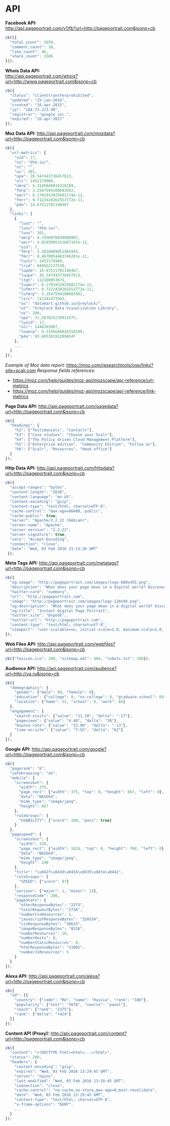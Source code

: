 # API

**Facebook API:**  
http://api.pageportrait.com/v1/fb?url=http://pageportrait.com&jsonp=cb
```javascript
cb([{
  "total_count": 1650,
  "comment_count": 18,
  "like_count": 46,
  "share_count": 1586
}]);
```

**Whois Data API:**  
http://api.pageportrait.com/whois?url=http://www.pageportrait.com&jsonp=cb
```javascript
cb({
  "status": "clienttransferprohibited",
  "updated": "25-jan-2016",
  "created": "16-apr-2015",
  "ip": "184.73.223.98",
  "registrar": "google inc.",
  "expired": "16-apr-2017"
});
```

**Moz Data API:**
http://api.pageportrait.com/mozdata?url=http://pageportrait.com&jsonp=cb
```javascript
cb({
  "url-metrics": {
    "uid": 17,
    "uu": "dtm.io/",
    "ut": "",
    "us": 301,
    "upa": 26.547443736457613,
    "ulc": 1452174968,
    "umrp": 4.3145646016318189,
    "fmrp": 3.2547594108683562,
    "umrr": 6.1701933925681174e-12,
    "fmrr": 9.7122428262553772e-11,
    "pda": 14.67511781146467
  },
  "links": [
    {
      "luut": "",
      "luuu": "dtm.io/",
      "luus": 301,
      "umrp": 4.1936076839988887,
      "umrr": 4.0245995151667347e-12,
      "uid": 7,
      "fmrp": 3.2010889051465945,
      "fmrr": 8.4670054483746281e-11,
      "luulc": 1452174968,
      "lrid": 848552137539,
      "lupda": 14.67511781146467,
      "luupa": 26.547443736457613,
      "ltgt": 112160053675,
      "luumrr": 6.1701933925681174e-12,
      "lufmrr": 9.7122428262553772e-11,
      "lufmrp": 3.2547594108683562,
      "lsrc": 112161473503,
      "uu": "datamart.github.io/Greylock/",
      "ut": "Greylock Data Visualization Library",
      "us": 200,
      "upa": 31.587025270911575,
      "luuid": 17,
      "ulc": 1448163007,
      "luumrp": 4.3145646016318189,
      "pda": 93.605381912896547
    },
    ...
  ]
});
```
*Example of Moz data report:* https://moz.com/researchtools/ose/links?site=scalr.com
*Response fields references:*
- https://moz.com/help/guides/moz-api/mozscape/api-reference/url-metrics
- https://moz.com/help/guides/moz-api/mozscape/api-reference/link-metrics



**Page Data API:**
http://api.pageportrait.com/pagedata?url=http://pageportrait.com&jsonp=cb
```javascript
cb({
  "headings": {
    "h2": ["Testimonials", "Contacts"],
    "h3": ["Case studies", "Choose your Scalr"],
    "h4": ["The Policy driven Cloud Management Platform"],
    "h5": ["Enterprise edition", "Community Edition", "Follow us"],
    "h6": ["Scalr", "Resources", "Head office"]
  }
});
```

**Http Data API:**
http://api.pageportrait.com/httpdata?url=http://pageportrait.com&jsonp=cb
```javascript
cb({
  "accept-ranges": "bytes",
  "content-length": "2038",
  "content-language": "en-US",
  "content-encoding": "gzip",
  "content-type": "text/html; charset=UTF-8",
  "cache-control": "max-age=86400, public",
  "cache-public": true,
  "server": "Apache/2.2.22 (Debian)",
  "server-name": "Apache",
  "server-version": "2.2.22",
  "server-signature": true,
  "vary": "Accept-Encoding",
  "connection": "close",
  "date": "Wed, 03 Feb 2016 21:13:26 GMT"
 });
```

**Meta Tags API:**
http://api.pageportrait.com/metatags?url=http://pageportrait.com&jsonp=cb
```javascript
cb({
  "og:image": "http://pageportrait.com/images/logo-600x455.png",
  "description": "What does your page mean in a digital world? Discover your digital page portrait.",
  "twitter:card": "summary",
  "url": "http://pageportrait.com",
  "image": "http://pageportrait.com/images/logo-120x90.png",
  "og:description": "What does your page mean in a digital world? Discover your digital page portrait.",
  "og:title": "Instant Digital Page Portrait",
  "twitter:site": "@vpodk",
  "twitter:url": "http://pageportrait.com",
  "content-type": "text/html; charset=utf-8",
  "viewport": "user-scalable=no, initial-scale=1.0, maximum-scale=1.0, width=device-width"
});
```

**Web Files API:**
http://api.pageportrait.com/webfiles?url=http://pageportrait.com&jsonp=cb
```javascript
cb({"favicon.ico": 200, "sitemap.xml": 404, "robots.txt": 200});
```

**Audience API:**
http://api.pageportrait.com/audience?url=http://ya.ru&jsonp=cb
```javascript
cb({
  "demographics": {
    "gender": {"male": 89, "female": 0},
    "education": {"college": 0, "no-college": 0, "graduate-school": 69, "some-college": 0},
    "location": {"home": 32, "school": 0, "work": 66}
  },
  "engagement": {
    "search-visits": {"value": "11.10", "delta": "-17"},
    "pageviews": {"value": "4.40", "delta": "30"},
    "bounce-rate": {"value": "32.90", "delta": "-13"},
    "time-on-site": {"value": "7:55", "delta": "62"}
  }
});
```

**Google API:**
http://api.pageportrait.com/google?url=http://pageportrait.com&jsonp=cb
```javascript
cb({
  "pagerank": "6",
  "safebrowsing": "ok",
  "mobile": {
    "screenshot": {
      "width": 375,
      "page_rect": {"width": 375, "top": 0, "height": 667, "left": 0},
      "data": "BASE64",
      "mime_type": "image/jpeg",
      "height": 667
    },
    "ruleGroups": {
      "USABILITY": {"score": 100, "pass": true}
    }
  },
  "pagespeed": {
    "screenshot": {
      "width": 320,
      "page_rect": {"width": 1024, "top": 0, "height": 768, "left": 0},
      "data": "BASE64",
      "mime_type": "image/jpeg",
      "height": 240
    },
    "title": "\u042f\u043d\u0434\u0435\u043a\u0441",
    "ruleGroups": {
      "SPEED": {"score": 87}
    },
    "version": {"major": 1, "minor": 15},
    "responseCode": 200,
    "pageStats": {
      "otherResponseBytes": "2373",
      "totalRequestBytes": "2736",
      "numberCssResources": 1,
      "javascriptResponseBytes": "328534",
      "cssResponseBytes": "30633",
      "imageResponseBytes": "8316",
      "numberResources": 16,
      "numberHosts": 6,
      "numberStaticResources": 8,
      "htmlResponseBytes": "11002",
      "numberJsResources": 5
    }
  }
});
```

**Alexa API:**
http://api.pageportrait.com/alexa?url=http://pageportrait.com&jsonp=cb
```javascript
cb({
  "sd": [{
    "country": {"code": "RU", "name": "Russia", "rank": "188"},
    "popularity": {"text": "3678", "source": "panel"},
    "reach": {"rank": "2375"},
    "rank": {"delta": "+424"}
  }]
});
```

**Content API (Proxy):**
http://api.pageportrait.com/content?url=http://pageportrait.com&jsonp=cb
```javascript
cb({
  "content": "<!DOCTYPE html><html>...</html>",
  "status": 200,
  "headers": {
    "content-encoding": "gzip",
    "expires": "Wed, 03 Feb 2016 13:29:45 GMT",
    "server": "nginx",
    "last-modified": "Wed, 03 Feb 2016 13:29:45 GMT",
    "connection": "close",
    "cache-control": "no-cache,no-store,max-age=0,must-revalidate",
    "date": "Wed, 03 Feb 2016 13:29:45 GMT",
    "content-type": "text/html; charset=UTF-8",
    "x-frame-options": "DENY",
    ...
  }
});
```
